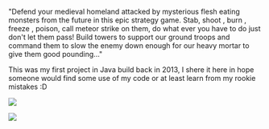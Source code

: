"Defend your medieval homeland attacked by mysterious flesh eating monsters from the future in this epic strategy game.
Stab, shoot , burn , freeze , poison, call meteor strike on them, do what ever you have to do just don't let them pass!
Build towers to support our ground troops and command them to slow the enemy down enough for our heavy mortar
to give them good pounding..."


This was my first project in Java build back in 2013,  I shere it here in hope someone would find some use of my code or at least  learn from my 
rookie mistakes :D

![](https://lh3.googleusercontent.com/eAyo9Kl3oNq5CvEqSEnpPzWMjChsLmSsjyd1Mai7gVEflGSAmSxMXnbhAbLeJuszbo0=w2850-h1364-rw)


![](https://lh3.googleusercontent.com/dAVQ48e97kWCX83P7TbJKLiUp_6MdAgrOhAmW9nuk1P16GAjFMwvW_oppgJp9ShqPts=w2850-h1364-rw)
